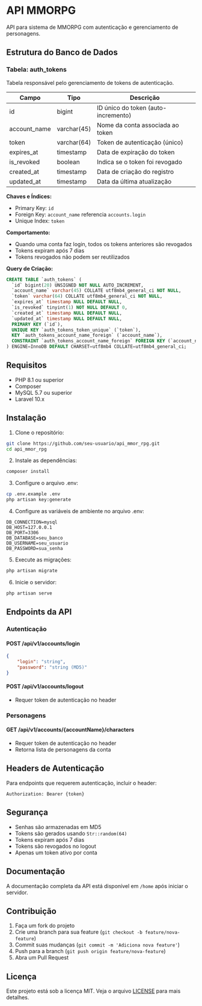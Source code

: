 # API MMORPG

API para sistema de MMORPG com autenticação e gerenciamento de personagens.

## Estrutura do Banco de Dados

### Tabela: auth_tokens

Tabela responsável pelo gerenciamento de tokens de autenticação.

| Campo | Tipo | Descrição |
|-------|------|-----------|
| id | bigint | ID único do token (auto-incremento) |
| account_name | varchar(45) | Nome da conta associada ao token |
| token | varchar(64) | Token de autenticação (único) |
| expires_at | timestamp | Data de expiração do token |
| is_revoked | boolean | Indica se o token foi revogado |
| created_at | timestamp | Data de criação do registro |
| updated_at | timestamp | Data da última atualização |

**Chaves e Índices:**
- Primary Key: `id`
- Foreign Key: `account_name` referencia `accounts.login`
- Unique Index: `token`

**Comportamento:**
- Quando uma conta faz login, todos os tokens anteriores são revogados
- Tokens expiram após 7 dias
- Tokens revogados não podem ser reutilizados

**Query de Criação:**
```sql
CREATE TABLE `auth_tokens` (
  `id` bigint(20) UNSIGNED NOT NULL AUTO_INCREMENT,
  `account_name` varchar(45) COLLATE utf8mb4_general_ci NOT NULL,
  `token` varchar(64) COLLATE utf8mb4_general_ci NOT NULL,
  `expires_at` timestamp NULL DEFAULT NULL,
  `is_revoked` tinyint(1) NOT NULL DEFAULT 0,
  `created_at` timestamp NULL DEFAULT NULL,
  `updated_at` timestamp NULL DEFAULT NULL,
  PRIMARY KEY (`id`),
  UNIQUE KEY `auth_tokens_token_unique` (`token`),
  KEY `auth_tokens_account_name_foreign` (`account_name`),
  CONSTRAINT `auth_tokens_account_name_foreign` FOREIGN KEY (`account_name`) REFERENCES `accounts` (`login`) ON DELETE CASCADE
) ENGINE=InnoDB DEFAULT CHARSET=utf8mb4 COLLATE=utf8mb4_general_ci;
```

## Requisitos

- PHP 8.1 ou superior
- Composer
- MySQL 5.7 ou superior
- Laravel 10.x

## Instalação

1. Clone o repositório:
```bash
git clone https://github.com/seu-usuario/api_mmor_rpg.git
cd api_mmor_rpg
```

2. Instale as dependências:
```bash
composer install
```

3. Configure o arquivo .env:
```bash
cp .env.example .env
php artisan key:generate
```

4. Configure as variáveis de ambiente no arquivo .env:
```
DB_CONNECTION=mysql
DB_HOST=127.0.0.1
DB_PORT=3306
DB_DATABASE=seu_banco
DB_USERNAME=seu_usuario
DB_PASSWORD=sua_senha
```

5. Execute as migrações:
```bash
php artisan migrate
```

6. Inicie o servidor:
```bash
php artisan serve
```

## Endpoints da API

### Autenticação

#### POST /api/v1/accounts/login
```json
{
    "login": "string",
    "password": "string (MD5)"
}
```

#### POST /api/v1/accounts/logout
- Requer token de autenticação no header

### Personagens

#### GET /api/v1/accounts/{accountName}/characters
- Requer token de autenticação no header
- Retorna lista de personagens da conta

## Headers de Autenticação

Para endpoints que requerem autenticação, incluir o header:
```
Authorization: Bearer {token}
```

## Segurança

- Senhas são armazenadas em MD5
- Tokens são gerados usando `Str::random(64)`
- Tokens expiram após 7 dias
- Tokens são revogados no logout
- Apenas um token ativo por conta

## Documentação

A documentação completa da API está disponível em `/home` após iniciar o servidor.

## Contribuição

1. Faça um fork do projeto
2. Crie uma branch para sua feature (`git checkout -b feature/nova-feature`)
3. Commit suas mudanças (`git commit -m 'Adiciona nova feature'`)
4. Push para a branch (`git push origin feature/nova-feature`)
5. Abra um Pull Request

## Licença

Este projeto está sob a licença MIT. Veja o arquivo [LICENSE](LICENSE) para mais detalhes.
